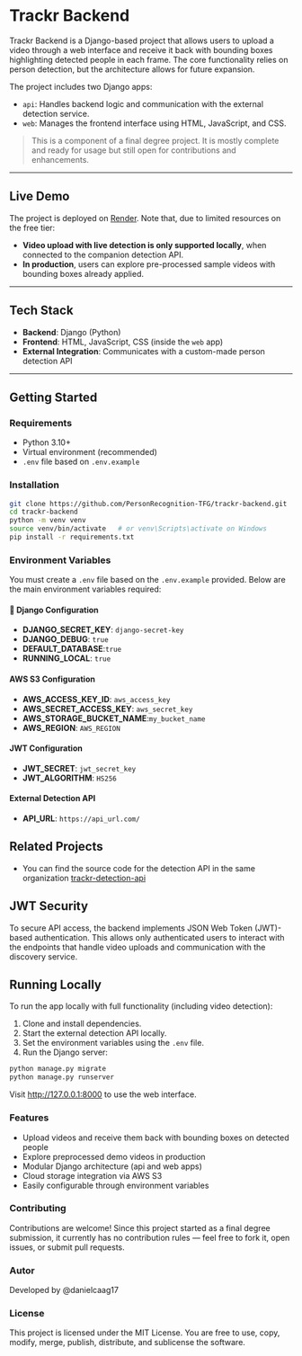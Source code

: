 # Trackr Backend

Trackr Backend is a Django-based project that allows users to upload a video through a web interface and receive it back with bounding boxes highlighting detected people in each frame. The core functionality relies on person detection, but the architecture allows for future expansion.

The project includes two Django apps:
- `api`: Handles backend logic and communication with the external detection service.
- `web`: Manages the frontend interface using HTML, JavaScript, and CSS.

> This is a component of a final degree project. It is mostly complete and ready for usage but still open for contributions and enhancements.

---

## Live Demo

The project is deployed on [Render](https://trackr-backend-90gi.onrender.com/). Note that, due to limited resources on the free tier:
- **Video upload with live detection is only supported locally**, when connected to the companion detection API.
- **In production**, users can explore pre-processed sample videos with bounding boxes already applied.

---

## Tech Stack

- **Backend**: Django (Python)
- **Frontend**: HTML, JavaScript, CSS (inside the `web` app)
- **External Integration**: Communicates with a custom-made person detection API

---

## Getting Started

### Requirements

- Python 3.10+
- Virtual environment (recommended)
- `.env` file based on `.env.example`

### Installation

```bash
git clone https://github.com/PersonRecognition-TFG/trackr-backend.git
cd trackr-backend
python -m venv venv
source venv/bin/activate   # or venv\Scripts\activate on Windows
pip install -r requirements.txt
```

### Environment Variables

You must create a `.env` file based on the `.env.example` provided. Below are the main environment variables required:

#### 🔐 Django Configuration
- **DJANGO_SECRET_KEY**: `django-secret-key`
- **DJANGO_DEBUG**: `true`
- **DEFAULT_DATABASE**:`true`
- **RUNNING_LOCAL**: `true`

#### AWS S3 Configuration
- **AWS_ACCESS_KEY_ID**: `aws_access_key`
- **AWS_SECRET_ACCESS_KEY**: `aws_secret_key`
- **AWS_STORAGE_BUCKET_NAME**:`my_bucket_name`
- **AWS_REGION**: `AWS_REGION`

#### JWT Configuration
- **JWT_SECRET**: `jwt_secret_key`
- **JWT_ALGORITHM**: `HS256`

#### External Detection API
- **API_URL**: `https://api_url.com/`

## Related Projects
- You can find the source code for the detection API in the same organization [trackr-detection-api](https://github.com/danielcaag17/trackr-api)

## JWT Security
To secure API access, the backend implements JSON Web Token (JWT)-based authentication. This allows only authenticated users to interact with the endpoints that handle video uploads and communication with the discovery service.

## Running Locally
To run the app locally with full functionality (including video detection):
1. Clone and install dependencies.
2. Start the external detection API locally.
3. Set the environment variables using the `.env` file.
4. Run the Django server:

```bash
python manage.py migrate
python manage.py runserver
```

Visit http://127.0.0.1:8000 to use the web interface.

### Features
- Upload videos and receive them back with bounding boxes on detected people 
- Explore preprocessed demo videos in production 
- Modular Django architecture (api and web apps)
- Cloud storage integration via AWS S3
- Easily configurable through environment variables

### Contributing
Contributions are welcome! Since this project started as a final degree submission, it currently has no contribution rules — feel free to fork it, open issues, or submit pull requests.

### Autor
Developed by @danielcaag17

### License
This project is licensed under the MIT License. You are free to use, copy, modify, merge, publish, distribute, and sublicense the software.



